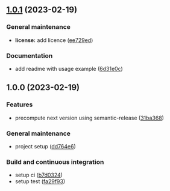 ## [1.0.1](https://github.com/nicolasfara/precompute-semantic-release-version-action/compare/1.0.0...1.0.1) (2023-02-19)


### General maintenance

* **license:** add licence ([ee729ed](https://github.com/nicolasfara/precompute-semantic-release-version-action/commit/ee729eddf0213cb33c02a69d2de14062017fe8c2))


### Documentation

* add readme with usage example ([6d31e0c](https://github.com/nicolasfara/precompute-semantic-release-version-action/commit/6d31e0cff44c145298de6b007e183e605525196b))

## 1.0.0 (2023-02-19)


### Features

* precompute next version using semantic-release ([31ba368](https://github.com/nicolasfara/precompute-semantic-release-version-action/commit/31ba368ce423faf6fadbe10971e0ec88894bcabc))


### General maintenance

* project setup ([dd764e6](https://github.com/nicolasfara/precompute-semantic-release-version-action/commit/dd764e626e46ef1291b6e9f33c5dcca2fe204232))


### Build and continuous integration

* setup ci ([b7d0324](https://github.com/nicolasfara/precompute-semantic-release-version-action/commit/b7d03247478d9b4b3afdf7f01d970e04fb282016))
* setup test ([fa29f93](https://github.com/nicolasfara/precompute-semantic-release-version-action/commit/fa29f9310d9eb8d90202a64c9aee10fa9ec6649a))
